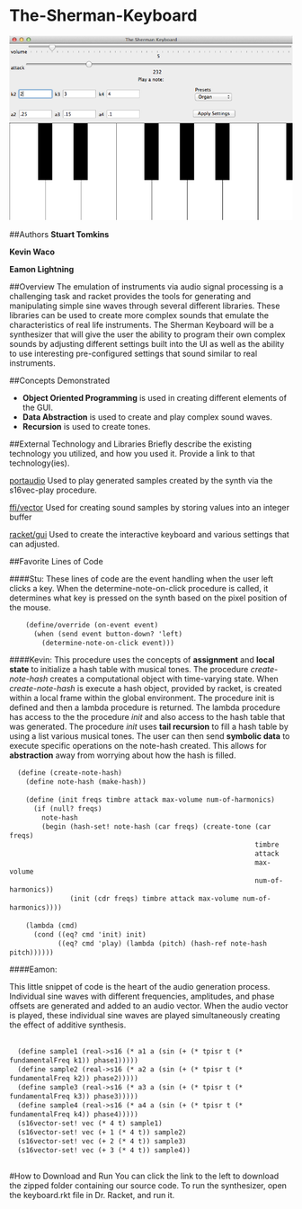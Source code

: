 # The-Sherman-Keyboard

<img src=https://raw.githubusercontent.com/oplS15projects/The-Sherman-Keyboard/master/screenshot.png>

##Authors
**Stuart Tomkins**

**Kevin Waco**

**Eamon Lightning**


##Overview
The emulation of instruments via audio signal processing is a challenging task and racket provides the tools for
generating and manipulating simple sine waves through several different libraries. These libraries can be used to
create more complex sounds that emulate the characteristics of real life instruments. The Sherman Keyboard will be a
synthesizer that will give the user the ability to program their own complex sounds by adjusting different settings
built into the UI as well as the ability to use interesting pre-configured settings that sound similar to real
instruments.

##Concepts Demonstrated
* **Object Oriented Programming** is used in creating different elements of the GUI.
* **Data Abstraction** is used to create and play complex sound waves.
* **Recursion** is used to create tones.

##External Technology and Libraries
Briefly describe the existing technology you utilized, and how you used it. Provide a link to that technology(ies).

[portaudio](http://pkg-build.racket-lang.org/doc/portaudio/index.html)
        Used to play generated samples created by the synth via the s16vec-play procedure. 

[ffi/vector](http://docs.racket-lang.org/foreign/homogeneous-vectors.html)
        Used for creating sound samples by storing values into an integer buffer

[racket/gui](http://docs.racket-lang.org/gui/index.html?q=racket%20gui)
        Used to create the interactive keyboard and various settings that can adjusted.


##Favorite Lines of Code

####Stu:
These lines of code are the event handling when the user left clicks a key. When the determine-note-on-click
procedure is called, it determines what key is pressed on the synth based on the pixel position of the mouse.
```
    (define/override (on-event event)
      (when (send event button-down? 'left)
        (determine-note-on-click event)))
```

####Kevin:
This procedure uses the concepts of **assignment** and **local state** to initialize a hash table with musical tones. The procedure *create-note-hash* creates a computational object with time-varying state. When *create-note-hash* is execute a hash object, provided by racket, is created within a local frame within the global environment. The procedure init is defined and then a lambda procedure is returned. The lambda procedure has access to the the procedure *init* and also access to the hash table that was generated. The procedure *init* uses **tail recursion** to fill a hash table by using a list various musical tones. The user can then send **symbolic data** to execute specific operations on the note-hash created. This allows for **abstraction** away from worrying about how the hash is filled.

```
  (define (create-note-hash)
    (define note-hash (make-hash))
  
    (define (init freqs timbre attack max-volume num-of-harmonics)
      (if (null? freqs)
        note-hash
        (begin (hash-set! note-hash (car freqs) (create-tone (car freqs)
                                                             timbre
                                                             attack
                                                             max-volume
                                                             num-of-harmonics))
               (init (cdr freqs) timbre attack max-volume num-of-harmonics))))
        
    (lambda (cmd)
      (cond ((eq? cmd 'init) init)
            ((eq? cmd 'play) (lambda (pitch) (hash-ref note-hash pitch))))))
```

####Eamon:

This little snippet of code is the heart of the audio generation process. Individual sine waves with different frequencies, amplitudes, and phase offsets are generated and added to an audio vector. When the audio vector is played, these individual sine waves are played simultaneously creating the effect of additive synthesis. 

```

  (define sample1 (real->s16 (* a1 a (sin (+ (* tpisr t (* fundamentalFreq k1)) phase1)))))
  (define sample2 (real->s16 (* a2 a (sin (+ (* tpisr t (* fundamentalFreq k2)) phase2)))))
  (define sample3 (real->s16 (* a3 a (sin (+ (* tpisr t (* fundamentalFreq k3)) phase3)))))
  (define sample4 (real->s16 (* a4 a (sin (+ (* tpisr t (* fundamentalFreq k4)) phase4)))))
  (s16vector-set! vec (* 4 t) sample1)
  (s16vector-set! vec (+ 1 (* 4 t)) sample2)
  (s16vector-set! vec (+ 2 (* 4 t)) sample3)
  (s16vector-set! vec (+ 3 (* 4 t)) sample4))
     
```


#How to Download and Run
You can click the link to the left to download the zipped folder containing our source code. To run the synthesizer, 
open the keyboard.rkt file in Dr. Racket, and run it.

